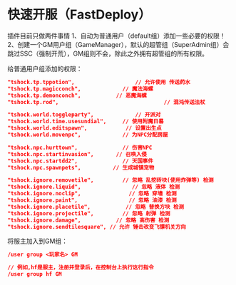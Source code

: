# 快速开服（FastDeploy）
插件目前只做两件事情
1、自动为普通用户（default组）添加一些必要的权限！
2、创建一个GM用户组（GameManager），默认的超管组（SuperAdmin组）会跳过SSC（强制开荒），GM组则不会，除此之外拥有超管组的所有权限。


给普通用户组添加的权限：
```json
"tshock.tp.tppotion",                   // 允许使用 传送药水
"tshock.tp.magicconch",             // 魔法海螺
"tshock.tp.demonconch",           // 恶魔海螺
"tshock.tp.rod",                                 // 混沌传送法杖

"tshock.world.toggleparty",             // 开派对
"tshock.world.time.usesundial",     // 使用附魔日晷
"tshock.world.editspawn",			 // 设置出生点
"tshock.world.movenpc",			    // 为NPC分配房屋

"tshock.npc.hurttown",				// 伤害NPC
"tshock.npc.startinvasion",		  // 召唤入侵
"tshock.npc.startdd2",				// 天国事件
"tshock.npc.spawnpets",			 // 生成城镇宠物

"tshock.ignore.removetile",         // 忽略 乱挖砖块(使用炸弹等) 检测
"tshock.ignore.liquid",                // 忽略 液体 检测
"tshock.ignore.noclip",               // 忽略 穿墙 检测
"tshock.ignore.paint",  			  // 忽略 油漆 检测
"tshock.ignore.placetile",           // 忽略 替换方块 检测
"tshock.ignore.projectile",         // 忽略 射弹 检测
"tshock.ignore.damage",           // 忽略 高伤害 检测
"tshock.ignore.sendtilesquare",	// 允许 锤击改变飞镖机关方向
```

将服主加入到GM组：
```json
/user group <玩家名> GM

// 例如,hf是服主，注册并登录后，在控制台上执行这行指令
/user group hf GM
```